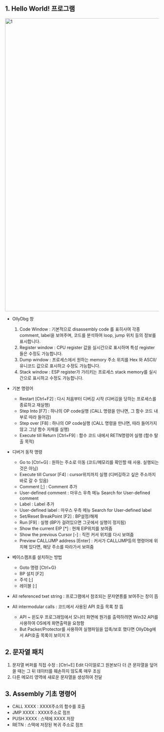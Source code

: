 ## 1. Hello World! 프로그램 

<img width="960" alt="1" src="https://user-images.githubusercontent.com/62346198/81900362-96f01a80-95f7-11ea-9822-6bed5f39f9aa.PNG">

- OllyDbg 창 
  1. Code Window : 기본적으로 disassembly code 를 표히사여 각종 comment, label을 보여주며, 코드를 분석하여 loop, jump 위치 등의 정보를 표시합니다.
  2. Register window : CPU register 값을 실시간으로 표시하며 특성 register 들은 수정도 가능합니다.
  3. Dump window : 프로세스에서 원하는 memory 주소 위치를 Hex 와 ASCII/유니코드 값으로 표시하고 수정도 가능합니다.
  4. Stack window : ESP register가 가리키는 프로세스 stack memory를 실시간으로 표시하고 수정도 가능합니다. 
  
- 기본 명령어
  - Restart [Ctrl+F2] : 다시 처음부터 디버깅 시작 (디버깅을 당하는 프로세스를 종료하고 재실행)
  - Step Into [F7] : 하나의 OP code실행 (CALL 명령을 만나면, 그 함수 코드 내부로 따라 들어감)
  - Step over [F8] : 하나의 OP code실행 (CALL 명령을 만나면, 따라 들어가지 않고 그냥 함수 자체를 실행)
  - Execute till Return [Ctrl+F9] : 함수 코드 내에서 RETN명령어 실행 (함수 탈출 목적)
- 디버거 동작 명령
  - Go to [Ctrl+G] : 원하는 주소로 이동 (코드/메모리를 확인할 때 사용. 실행되는것은 아님)
  - Execute till Cursor [F4] : cursor위치까지 실행 (디버깅하고 싶은 주소까지 바로 갈 수 있음)
  - Comment [;] : Comment 추가
  - User-defined comment : 마우스 우측 메뉴 Search for User-defined comment
  - Label : Label 추가
  - User-defined label : 마우스 우측 메뉴 Search for User-defined label
  - Set/Reset BreakPoint [F2] : BP설정/해제
  - Run [F9] : 실행 (BP가 걸려있으면 그곳에서 실행이 정지됨)
  - Show the current EIP [\*] : 현재 EIP위치를 보여줌
  - Show the previous Cursor [-] : 직전 커서 위치를 다시 보여줌
  - Preview CALL/JMP address [Enter] : 커서가 CALL/JMP등의 명령어에 위치해 있다면, 해당 주소를 따라가서 보여줌
  
- 베이스캠프를 설치하는 방법
  - Goto 명령 [Ctrl+G}
  - BP 설치 [F2]
  - 주석 [;]
  - 레이블 [:]
  
- All referenced txet string : 프로그램에서 참조되는 문자엳릉를 보여주는 창이 뜸
- All intermodular calls : 코드에서 사용된 API 호출 목록 창 뜸
    - API ~ 윈도우 프로그래밍에서 모니터 화면에 뭔가를 출력하려면 Win32 API를 사용하여 OS에게 화면출력을 요청함 
    - But Packer/Protector를 사용하여 실행파일을 압축/보호 했다면 OllyDbg에서 API호출 목록이 보이지 X
 ## 2. 문자열 패치
1. 문자열 버퍼를 직접 수정 : [Ctrl+E] Edit 다이얼로그 
  원본보다 더 큰 문자열을 덮어쓸 때는 그 뒤 데이터를 훼손하지 않도록 매우 조심
2. 다른 메모리 영역에 새로운 문자열을 생성하여 전달

## 3. Assembly 기초 명령어
- CALL XXXX : XXXX주소의 함수를 호출
- JMP XXXX : XXXX주소로 점프
- PUSH XXXX : 스택에 XXXX 저장
- RETN : 스택에 저장된 복귀 주소로 점프 
